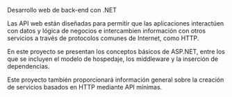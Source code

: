 Desarrollo web de back-end con .NET

Las API web están diseñadas para permitir que las aplicaciones interactúen con datos y lógica de negocios e intercambien información con otros servicios a través de protocolos comunes de Internet, como HTTP. 

En este proyecto se presentan los conceptos básicos de ASP.NET, entre los que se incluyen el modelo de hospedaje, los middleware y la inserción de dependencias. 

Este proyecto también proporcionará información general sobre la creación de servicios basados en HTTP mediante API mínimas.

